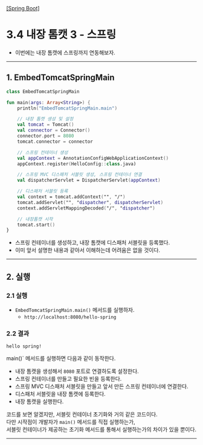 <nav>
    <a href="../.." target="_blank">[Spring Boot]</a>
</nav>

# 3.4 내장 톰캣 3 - 스프링
- 이번에는 내장 톰캣에 스프링까지 연동해보자.

---

## 1. EmbedTomcatSpringMain
```kotlin
class EmbedTomcatSpringMain

fun main(args: Array<String>) {
    println("EmbedTomcatSpringMain.main")

    // 내장 톰캣 생성 및 설정
    val tomcat = Tomcat()
    val connector = Connector()
    connector.port = 8080
    tomcat.connector = connector

    // 스프링 컨테이너 생성
    val appContext = AnnotationConfigWebApplicationContext()
    appContext.register(HelloConfig::class.java)

    // 스프링 MVC 디스패처 서블릿 생성, 스프링 컨테이너 연결
    val dispatcherServlet = DispatcherServlet(appContext)

    // 디스패처 서블릿 등록
    val context = tomcat.addContext("", "/")
    tomcat.addServlet("", "dispatcher", dispatcherServlet)
    context.addServletMappingDecoded("/", "dispatcher")

    // 내장톰캣 시작
    tomcat.start()
}
```
- 스프링 컨테이너를 생성하고, 내장 톰캣에 디스패처 서블릿을 등록했다.
- 이미 앞서 설명한 내용과 같아서 이해하는데 어려움은 없을 것이다.

---

## 2. 실행

### 2.1 실행
- `EmbedTomcatSpringMain.main()` 메서드를 실행하자.
  - `http://localhost:8080/hello-spring`

### 2.2 결과
```text
hello spring!
```
main()` 메서드를 실행하면 다음과 같이 동작한다.
- 내장 톰캣을 생성해서 `8080` 포트로 연결하도록 설정한다.
- 스프링 컨테이너를 만들고 필요한 빈을 등록한다.
- 스프링 MVC 디스패처 서블릿을 만들고 앞서 만든 스프링 컨테이너에 연결한다.
- 디스패처 서블릿을 내장 톰캣에 등록한다.
- 내장 톰캣을 실행한다.

코드를 보면 알겠지만, 서블릿 컨테이너 초기화와 거의 같은 코드이다.  
다만 시작점이 개발자가 `main()` 메서드를 직접 실행하는가,  
서블릿 컨테이너가 제공하는 초기화 메서드를 통해서 실행하는가의 차이가 있을 뿐이다.  

---
